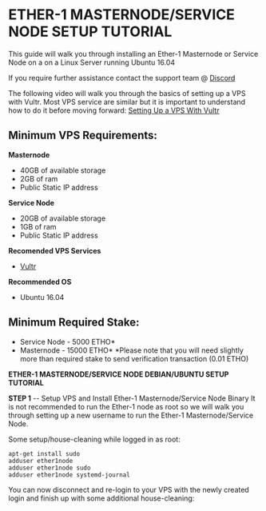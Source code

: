 # **ETHER-1 MASTERNODE/SERVICE NODE SETUP TUTORIAL**

This guide will walk you through installing an Ether-1 Masternode or Service Node on a  on a Linux Server running Ubuntu 16.04

If you require further assistance contact the support team @ [Discord](https://discord.gg/Pr5rgmx)

The following video will walk you through the basics of setting up a VPS with Vultr. Most VPS service are similar but it is important to understand how to do it before moving forward: [Setting Up a VPS With Vultr](https://www.youtube.com/watch?v=jsP3K0D6ONE)



## **Minimum VPS Requirements:**

**Masternode**
- 40GB of available storage
- 2GB of ram
- Public Static IP address


**Service Node**
- 20GB of available storage
- 1GB of ram
- Public Static IP address


**Recomended VPS Services**
- [Vultr](https://www.vultr.com/?ref=7455585)


**Recommended OS**
- Ubuntu 16.04


## **Minimum Required Stake:**
- Service Node - 5000 ETHO*
- Masternode - 15000 ETHO*
*Please note that you will need slightly more than required stake to send verification transaction (0.01 ETHO)





**ETHER-1 MASTERNODE/SERVICE NODE DEBIAN/UBUNTU SETUP TUTORIAL**

**STEP 1** -- Setup VPS and Install Ether-1 Masternode/Service Node Binary
It is not recommended to run the Ether-1 node as root so we will walk you through setting up a new username to run the Ether-1 Masternode/Service Node.

Some setup/house-cleaning while logged in as root:
```
apt-get install sudo
adduser ether1node
adduser ether1node sudo
adduser ether1node systemd-journal
```
You can now disconnect and re-login to your VPS with the newly created login and finish up with some additional house-cleaning:

